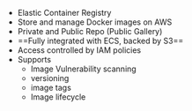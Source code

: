 - Elastic Container Registry 
- Store and manage Docker images on AWS 
- Private and Public Repo (Public Gallery)
- ==Fully integrated with ECS, backed by S3==
- Access controlled by IAM policies
- Supports 
	- Image Vulnerability scanning 
	- versioning 
	- image tags 
	- Image lifecycle